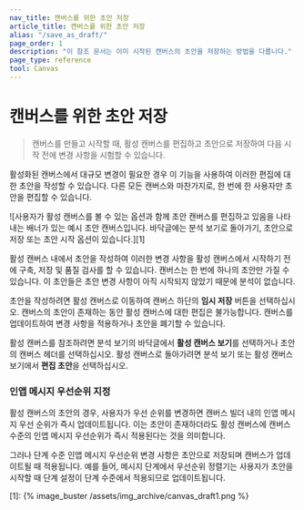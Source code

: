 ```yaml
---
nav_title: 캔버스를 위한 초안 저장
article_title: 캔버스를 위한 초안 저장
alias: "/save_as_draft/"
page_order: 1
description: "이 참조 문서는 이미 시작된 캔버스의 초안을 저장하는 방법을 다룹니다."
page_type: reference
tool: Canvas
---
```


# 캔버스를 위한 초안 저장

> 캔버스를 만들고 시작할 때, 활성 캔버스를 편집하고 초안으로 저장하여 다음 시작 전에 변경 사항을 시험할 수 있습니다. 

활성화된 캔버스에서 대규모 변경이 필요한 경우 이 기능을 사용하여 이러한 편집에 대한 초안을 작성할 수 있습니다. 다른 모든 캔버스와 마찬가지로, 한 번에 한 사용자만 초안을 편집할 수 있습니다.

![사용자가 활성 캔버스를 볼 수 있는 옵션과 함께 초안 캔버스를 편집하고 있음을 나타내는 배너가 있는 예시 초안 캔버스입니다. 바닥글에는 분석 보기로 돌아가기, 초안으로 저장 또는 초안 시작 옵션이 있습니다.][1]

활성 캔버스 내에서 초안을 작성하여 이러한 변경 사항을 활성 캔버스에서 시작하기 전에 구축, 저장 및 품질 검사를 할 수 있습니다. 캔버스는 한 번에 하나의 초안만 가질 수 있습니다. 이 초안들은 초안 변경 사항이 아직 시작되지 않았기 때문에 분석이 없습니다.

초안을 작성하려면 활성 캔버스로 이동하여 캔버스 하단의 **임시 저장** 버튼을 선택하십시오. 캔버스의 초안이 존재하는 동안 활성 캔버스에 대한 편집은 불가능합니다. 캔버스를 업데이트하여 변경 사항을 적용하거나 초안을 폐기할 수 있습니다. 

활성 캔버스를 참조하려면 분석 보기의 바닥글에서 **활성 캔버스 보기**를 선택하거나 초안의 캔버스 헤더를 선택하십시오. 활성 캔버스로 돌아가려면 분석 보기 또는 활성 캔버스 보기에서 **편집 초안**을 선택하십시오.

### 인앱 메시지 우선순위 지정

활성 캔버스의 초안의 경우, 사용자가 우선 순위를 변경하면 캔버스 빌더 내의 인앱 메시지 우선 순위가 즉시 업데이트됩니다. 이는 초안이 존재하더라도 활성 캔버스에 캔버스 수준의 인앱 메시지 우선순위가 즉시 적용된다는 것을 의미합니다. 

그러나 단계 수준 인앱 메시지 우선순위 변경 사항은 초안으로 저장되며 캔버스가 업데이트될 때 적용됩니다. 예를 들어, 메시지 단계에서 우선순위 정렬기는 사용자가 초안을 시작할 때 단계 설정이 단계 수준에서 적용되므로 업데이트됩니다.

[1]: {% image_buster /assets/img_archive/canvas_draft1.png %}
